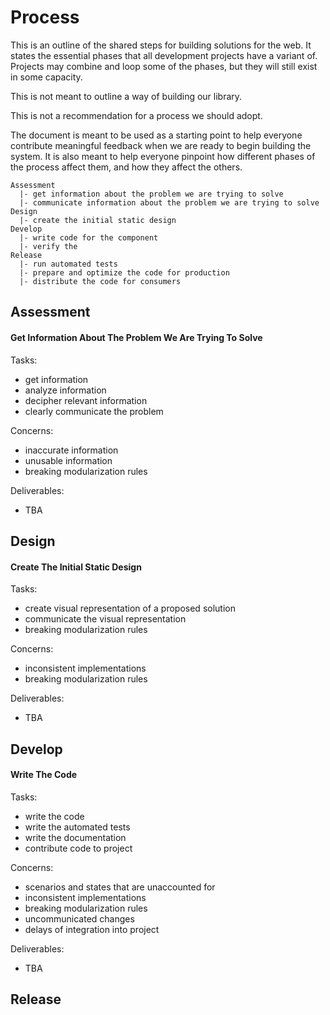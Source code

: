 # Process

This is an outline of the shared steps for building solutions for the web. It
states the essential phases that all development projects have a variant of. Projects may combine and loop some of the phases, but they will still exist in some
capacity.

This is not meant to outline a way of building our library.

This is not a recommendation for a process we should adopt.

The document is meant to be used as a starting point to help everyone
contribute meaningful feedback when we are ready to begin building the system. It
is also meant to help everyone pinpoint how different phases of the process affect
them, and how they affect the others.


```
Assessment
  |- get information about the problem we are trying to solve
  |- communicate information about the problem we are trying to solve
Design
  |- create the initial static design
Develop
  |- write code for the component
  |- verify the
Release
  |- run automated tests
  |- prepare and optimize the code for production
  |- distribute the code for consumers
```

## Assessment

#### Get Information About The Problem We Are Trying To Solve

Tasks:

- get information
- analyze information
- decipher relevant information
- clearly communicate the problem

Concerns:

- inaccurate information
- unusable information
- breaking modularization rules

Deliverables:

- TBA

## Design

#### Create The Initial Static Design

Tasks:

- create visual representation of a proposed solution
- communicate the visual representation
- breaking modularization rules

Concerns:

- inconsistent implementations
- breaking modularization rules

Deliverables:

- TBA

## Develop

#### Write The Code

Tasks:

- write the code
- write the automated tests
- write the documentation
- contribute code to project

Concerns:

- scenarios and states that are unaccounted for
- inconsistent implementations
- breaking modularization rules
- uncommunicated changes
- delays of integration into project

Deliverables:

- TBA

## Release
